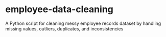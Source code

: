 # employee-data-cleaning
A Python script for cleaning messy employee records dataset by handling missing values, outliers, duplicates, and inconsistencies
